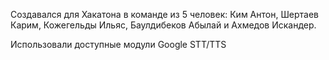 Создавался для Хакатона в команде из 5 человек: Ким Антон, Шертаев Карим, Кожегельды Ильяс, Баулдибеков Абылай и Ахмедов Искандер.

Использовали доступные модули Google STT/TTS

